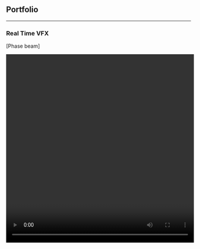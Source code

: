 ## Portfolio

---

### Real Time VFX
[Phase beam]

<video width="512" height="512" controls>
---
[Project 2 Title](/pdf/sample_presentation.pdf)
<img src="images/dummy_thumbnail.jpg?raw=true"/>

---
[Project 3 Title](http://example.com/)
<img src="images/dummy_thumbnail.jpg?raw=true"/>

---

### Category Name 2

- [Project 1 Title](http://example.com/)
- [Project 2 Title](http://example.com/)
- [Project 3 Title](http://example.com/)
- [Project 4 Title](http://example.com/)
- [Project 5 Title](http://example.com/)

---




---
<p style="corto.jpg">Page template forked from <a href="https://github.com/evanca/quick-portfolio">evanca</a></p>
<!-- Remove above link if you don't want to attibute -->

